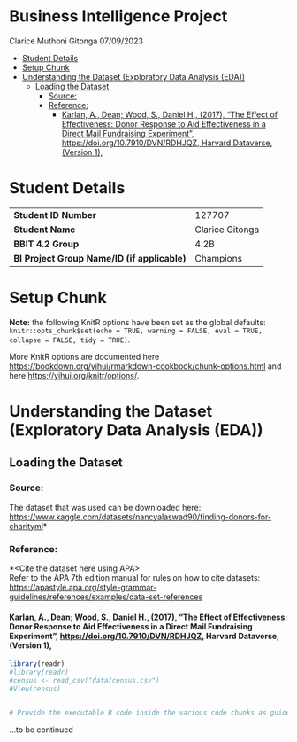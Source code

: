 Business Intelligence Project
================
Clarice Muthoni Gitonga
07/09/2023

- [Student Details](#student-details)
- [Setup Chunk](#setup-chunk)
- [Understanding the Dataset (Exploratory Data Analysis
  (EDA))](#understanding-the-dataset-exploratory-data-analysis-eda)
  - [Loading the Dataset](#loading-the-dataset)
    - [Source:](#source)
    - [Reference:](#reference)
      - [Karlan, A., Dean; Wood, S., Daniel H., (2017), “The Effect of
        Effectiveness: Donor Response to Aid Effectiveness in a Direct
        Mail Fundraising Experiment”,
        https://doi.org/10.7910/DVN/RDHJQZ, Harvard Dataverse, (Version
        1),](#karlan-a-dean-wood-s-daniel-h-2017-the-effect-of-effectiveness-donor-response-to-aid-effectiveness-in-a-direct-mail-fundraising-experiment-httpsdoiorg107910dvnrdhjqz-harvard-dataverse-version-1)

# Student Details

|                                              |                 |
|----------------------------------------------|-----------------|
| **Student ID Number**                        | 127707          |
| **Student Name**                             | Clarice Gitonga |
| **BBIT 4.2 Group**                           | 4.2B            |
| **BI Project Group Name/ID (if applicable)** | Champions       |

# Setup Chunk

**Note:** the following KnitR options have been set as the global
defaults: <BR>
`knitr::opts_chunk$set(echo = TRUE, warning = FALSE, eval = TRUE, collapse = FALSE, tidy = TRUE)`.

More KnitR options are documented here
<https://bookdown.org/yihui/rmarkdown-cookbook/chunk-options.html> and
here <https://yihui.org/knitr/options/>.

# Understanding the Dataset (Exploratory Data Analysis (EDA))

## Loading the Dataset

### Source:

The dataset that was used can be downloaded here:
<https://www.kaggle.com/datasets/nancyalaswad90/finding-donors-for-charityml>\*

### Reference:

\*\<Cite the dataset here using APA\>  
Refer to the APA 7th edition manual for rules on how to cite datasets:
<https://apastyle.apa.org/style-grammar-guidelines/references/examples/data-set-references>

#### Karlan, A., Dean; Wood, S., Daniel H., (2017), “The Effect of Effectiveness: Donor Response to Aid Effectiveness in a Direct Mail Fundraising Experiment”, <https://doi.org/10.7910/DVN/RDHJQZ>, Harvard Dataverse, (Version 1),

``` r
library(readr)
#library(readr)
#census <- read_csv("data/census.csv")
#View(census)


# Provide the executable R code inside the various code chunks as guided by the lab work.
```

…to be continued
